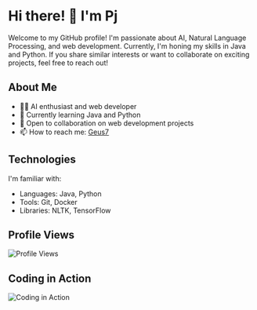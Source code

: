 # Hi there! 👋 I'm Pj

Welcome to my GitHub profile! I'm passionate about AI, Natural Language Processing, and web development. Currently, I'm honing my skills in Java and Python. If you share similar interests or want to collaborate on exciting projects, feel free to reach out!

## About Me

- 👨‍💻 AI enthusiast and web developer
- 🌱 Currently learning Java and Python
- 💼 Open to collaboration on web development projects
- 📫 How to reach me: [Geus7](link-to-your-profile)

## Technologies

I'm familiar with:

- Languages: Java, Python
- Tools: Git, Docker
- Libraries: NLTK, TensorFlow

## Profile Views

![Profile Views](https://komarev.com/ghpvc/?username=Geus7&color=brightgreen)

## Coding in Action

![Coding in Action]([https://github.com/Anmol-Baranwal/Cool-GIFs-For-GitHub/raw/master/Animated%20gifs/Scientist/Scientist%20-%20Coding%20Freak.gif](https://user-images.githubusercontent.com/74038190/221352975-94759904-aa4c-4032-a8ab-b546efb9c478.gif))

